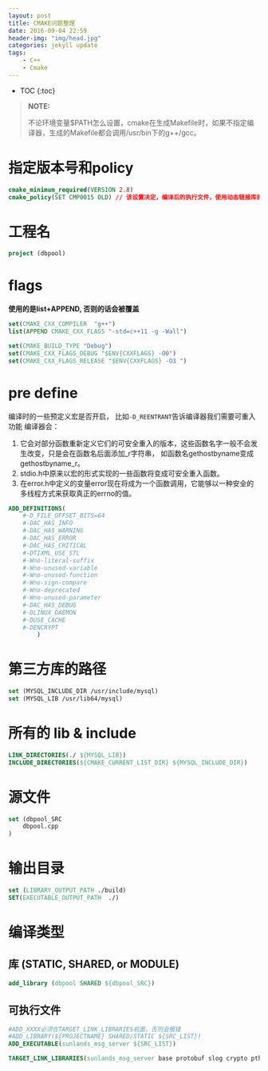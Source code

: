 ```yaml
---
layout: post
title: CMAKE问题整理
date: 2016-09-04 22:59
header-img: "img/head.jpg"
categories: jekyll update
tags:
    - C++
    - Cmake
---
```


* TOC
{:toc}


> **NOTE:**
>
> 不论环境变量$PATH怎么设置，cmake在生成Makefile时，如果不指定编译器，生成的Makefile都会调用/usr/bin下的g++/gcc。

# 指定版本号和policy
```cmake
cmake_minimum_required(VERSION 2.8)
cmake_policy(SET CMP0015 OLD) // 该设置决定，编译后的执行文件，使用动态链接库的位置是使用相对位置还是绝对位置
```
# 工程名

```cmake
project (dbpool)
```

# flags

**使用的是list+APPEND, 否则的话会被覆盖**
```cmake
set(CMAKE_CXX_COMPILER  "g++")
list(APPEND CMAKE_CXX_FLAGS "-std=c++11 -g -Wall") 

set(CMAKE_BUILD_TYPE "Debug")
set(CMAKE_CXX_FLAGS_DEBUG "$ENV{CXXFLAGS} -O0")
set(CMAKE_CXX_FLAGS_RELEASE "$ENV{CXXFLAGS} -O3 ")
```

# pre define
编译时的一些预定义宏是否开启，
比如`-D_REENTRANT`告诉编译器我们需要可重入功能
编译器会：
1. 它会对部分函数重新定义它们的可安全重入的版本，这些函数名字一般不会发生改变，只是会在函数名后面添加\_r字符串，
如函数名gethostbyname变成gethostbyname\_r。
2. stdio.h中原来以宏的形式实现的一些函数将变成可安全重入函数。
3. 在error.h中定义的变量error现在将成为一个函数调用，它能够以一种安全的多线程方式来获取真正的errno的值。
```cmake
ADD_DEFINITIONS(
    #-D_FILE_OFFSET_BITS=64
    #-DAC_HAS_INFO
    #-DAC_HAS_WARNING
    #-DAC_HAS_ERROR
    #-DAC_HAS_CRITICAL
    #-DTIXML_USE_STL
    #-Wno-literal-suffix
    #-Wno-unused-variable
    #-Wno-unused-function
    #-Wno-sign-compare
    #-Wno-deprecated
    #-Wno-unused-parameter
    #-DAC_HAS_DEBUG
    #-DLINUX_DAEMON
    #-DUSE_CACHE
    #-DENCRYPT
        )
```

# 第三方库的路径
```cmake
set (MYSQL_INCLUDE_DIR /usr/include/mysql)
set (MYSQL_LIB /usr/lib64/mysql)
```

# 所有的 lib & include
```cmake
LINK_DIRECTORIES(./ ${MYSQL_LIB})
INCLUDE_DIRECTORIES(${CMAKE_CURRENT_LIST_DIR} ${MYSQL_INCLUDE_DIR})
```

# 源文件
```cmake
set (dbpool_SRC
    dbpool.cpp
)
```

# 输出目录
```cmake
set (LIBRARY_OUTPUT_PATH ./build)
SET(EXECUTABLE_OUTPUT_PATH  ./)
```

# 编译类型

## 库 (STATIC, SHARED, or MODULE)
```cmake
add_library (dbpool SHARED ${dbpool_SRC})
```

## 可执行文件
```cmake
#ADD_XXXX必须在TARGET_LINK_LIBRARIES前面，否则会报错                       
#ADD_LIBRARY(${PROJECTNAME} SHARED/STATIC ${SRC_LIST})                     
ADD_EXECUTABLE(sunlands_msg_server ${SRC_LIST})                            

TARGET_LINK_LIBRARIES(sunlands_msg_server base protobuf slog crypto pthread ) 
```

